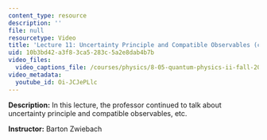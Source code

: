 ```yaml
---
content_type: resource
description: ''
file: null
resourcetype: Video
title: 'Lecture 11: Uncertainty Principle and Compatible Observables (cont.)'
uid: 10b3bd42-a3f8-3ca5-283c-5a2e8dab4b7b
video_files:
  video_captions_file: /courses/physics/8-05-quantum-physics-ii-fall-2013/video-lectures/lecture-11-uncertainty-principle-and-compatible-observables-cont./Oi-JCJePLlc.vtt
video_metadata:
  youtube_id: Oi-JCJePLlc
---
```


**Description:** In this lecture, the professor continued to talk about uncertainty principle and compatible observables, etc.

**Instructor:** Barton Zwiebach